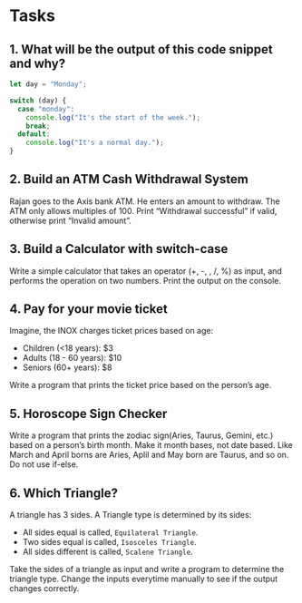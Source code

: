 # Tasks

## 1. What will be the output of this code snippet and why?

```js
let day = "Monday";

switch (day) {
  case "monday":
    console.log("It's the start of the week.");
    break;
  default:
    console.log("It's a normal day.");
}
```

## 2. Build an ATM Cash Withdrawal System

Rajan goes to the Axis bank ATM. He enters an amount to withdraw. The ATM only allows multiples of 100. Print “Withdrawal successful” if valid, otherwise print “Invalid amount”.

## 3. Build a Calculator with switch-case

Write a simple calculator that takes an operator (+, -, , /, %) as input, and performs the operation on two numbers. Print the output on the console.

## 4. Pay for your movie ticket

Imagine, the INOX charges ticket prices based on age:

- Children (<18 years): $3
- Adults (18 - 60 years): $10
- Seniors (60+ years): $8

Write a program that prints the ticket price based on the person’s age.

## 5. Horoscope Sign Checker

Write a program that prints the zodiac sign(Aries, Taurus, Gemini, etc.) based on a person’s birth month. Make it month bases, not date based. Like March and April borns are Aries, Aplil and May born are Taurus, and so on. Do not use if-else.

## 6. Which Triangle?

A triangle has 3 sides. A Triangle type is determined by its sides:

- All sides equal is called, `Equilateral Triangle`.
- Two sides equal is called, `Isosceles Triangle`.
- All sides different is called, `Scalene Triangle`.

Take the sides of a triangle as input and write a program to determine the triangle type. Change the inputs everytime manually to see if the output changes correctly.
